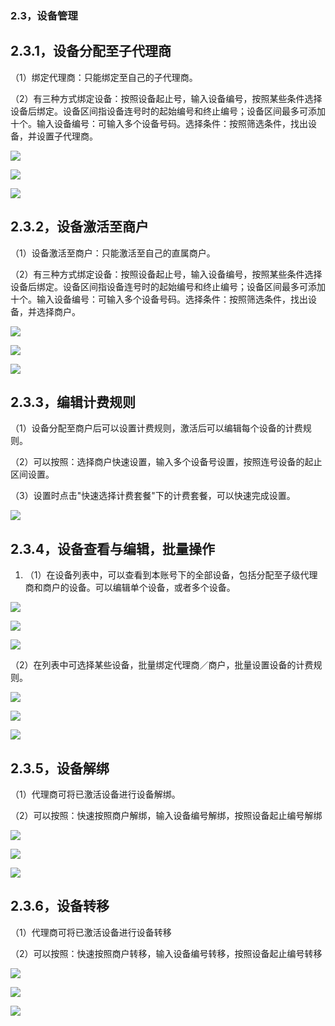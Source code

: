 ### 2.3，设备管理

##    2.3.1，设备分配至子代理商

（1）绑定代理商：只能绑定至自己的子代理商。

（2）有三种方式绑定设备：按照设备起止号，输入设备编号，按照某些条件选择设备后绑定。设备区间指设备连号时的起始编号和终止编号；设备区间最多可添加十个。输入设备编号：可输入多个设备号码。选择条件：按照筛选条件，找出设备，并设置子代理商。

![](https://xhdianpub.oss-cn-shenzhen.aliyuncs.com/doc/pc/11.png)

![](https://xhdianpub.oss-cn-shenzhen.aliyuncs.com/doc/pc/12.png)

![](https://xhdianpub.oss-cn-shenzhen.aliyuncs.com/doc/pc/13.png)

##    2.3.2，设备激活至商户

（1）设备激活至商户：只能激活至自己的直属商户。

（2）有三种方式绑定设备：按照设备起止号，输入设备编号，按照某些条件选择设备后绑定。设备区间指设备连号时的起始编号和终止编号；设备区间最多可添加十个。输入设备编号：可输入多个设备号码。选择条件：按照筛选条件，找出设备，并选择商户。

![](https://xhdianpub.oss-cn-shenzhen.aliyuncs.com/doc/pc/14.png)

![](https://xhdianpub.oss-cn-shenzhen.aliyuncs.com/doc/pc/15.png)

![](https://xhdianpub.oss-cn-shenzhen.aliyuncs.com/doc/pc/16.png)

## 2.3.3，编辑计费规则

（1）设备分配至商户后可以设置计费规则，激活后可以编辑每个设备的计费规则。

（2）可以按照：选择商户快速设置，输入多个设备号设置，按照连号设备的起止区间设置。

（3）设置时点击&quot;快速选择计费套餐&quot;下的计费套餐，可以快速完成设置。

![](https://xhdianpub.oss-cn-shenzhen.aliyuncs.com/doc/pc/17.png)

## 2.3.4，设备查看与编辑，批量操作

1. （1）在设备列表中，可以查看到本账号下的全部设备，包括分配至子级代理商和商户的设备。可以编辑单个设备，或者多个设备。

![](https://xhdianpub.oss-cn-shenzhen.aliyuncs.com/doc/pc/18.png)

![](https://xhdianpub.oss-cn-shenzhen.aliyuncs.com/doc/pc/19.png)

![](https://xhdianpub.oss-cn-shenzhen.aliyuncs.com/doc/pc/20.png)

（2）在列表中可选择某些设备，批量绑定代理商／商户，批量设置设备的计费规则。

![](https://xhdianpub.oss-cn-shenzhen.aliyuncs.com/doc/pc/21.png)

![](https://xhdianpub.oss-cn-shenzhen.aliyuncs.com/doc/pc/22.png)

![](https://xhdianpub.oss-cn-shenzhen.aliyuncs.com/doc/pc/23.png)

## 2.3.5，设备解绑

（1）代理商可将已激活设备进行设备解绑。

（2）可以按照：快速按照商户解绑，输入设备编号解绑，按照设备起止编号解绑

![](https://xhdianpub.oss-cn-shenzhen.aliyuncs.com/doc/pc/24.png)

![](https://xhdianpub.oss-cn-shenzhen.aliyuncs.com/doc/pc/25.png)

![](https://xhdianpub.oss-cn-shenzhen.aliyuncs.com/doc/pc/26.png)

## 2.3.6，设备转移

（1）代理商可将已激活设备进行设备转移

（2）可以按照：快速按照商户转移，输入设备编号转移，按照设备起止编号转移

![](https://xhdianpub.oss-cn-shenzhen.aliyuncs.com/doc/pc/27.png)

![](https://xhdianpub.oss-cn-shenzhen.aliyuncs.com/doc/pc/28.png)

![](https://xhdianpub.oss-cn-shenzhen.aliyuncs.com/doc/pc/29.png)